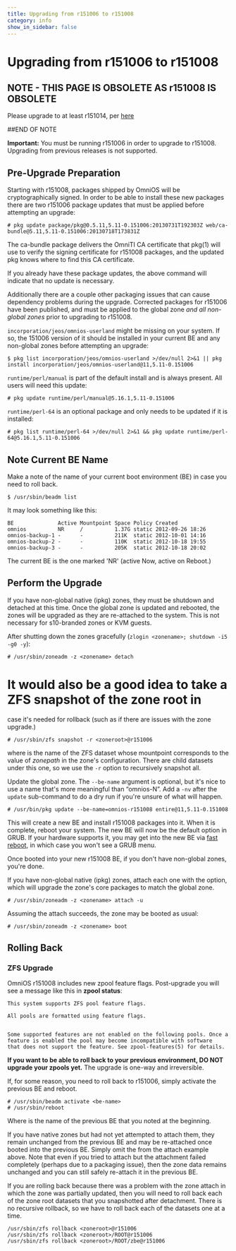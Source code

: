 ```yaml
---
title: Upgrading from r151006 to r151008
category: info
show_in_sidebar: false
---
```


# Upgrading from r151006 to r151008

## NOTE - THIS PAGE IS OBSOLETE AS r151008 IS OBSOLETE

Please upgrade to at least r151014, per [here](/legacy/upgrade_to_r151014)

##END OF NOTE

**Important:** You must be running r151006 in order to upgrade to
r151008. Upgrading from previous releases is not supported.

Pre-Upgrade Preparation
-----------------------

Starting with r151008, packages shipped by OmniOS will be
cryptographically signed. In order to be able to install these new
packages there are two r151006 package updates that must be applied
before attempting an upgrade:

```
# pkg update package/pkg@0.5.11,5.11-0.151006:20130731T192303Z web/ca-bundle@5.11,5.11-0.151006:20130718T173831Z
```

The ca-bundle package delivers the OmniTI CA certificate that pkg(1)
will use to verify the signing certificate for r151008 packages, and the
updated pkg knows where to find this CA certificate.

If you already have these package updates, the above command will
indicate that no update is necessary.

Additionally there are a couple other packaging issues that can cause
dependency problems during the upgrade. Corrected packages for r151006
have been published, and must be applied to the global zone *and all
non-global zones* prior to upgrading to r151008.

`incorporation/jeos/omnios-userland` might be missing on your system.
If so, the 151006 version of it should be installed in your current BE
and any non-global zones before attempting an upgrade:

```
$ pkg list incorporation/jeos/omnios-userland >/dev/null 2>&1 || pkg install incorporation/jeos/omnios-userland@11,5.11-0.151006
```

`runtime/perl/manual` is part of the default install and is always present. All users will
need this update:

```
# pkg update runtime/perl/manual@5.16.1,5.11-0.151006
```

`runtime/perl-64` is an optional package and only needs to be updated if it is installed:

```
# pkg list runtime/perl-64 >/dev/null 2>&1 && pkg update runtime/perl-64@5.16.1,5.11-0.151006
```

Note Current BE Name
--------------------

Make a note of the name of your current boot environment (BE) in case
you need to roll back.

```
$ /usr/sbin/beadm list
```

It may look something like this:

```
BE              Active Mountpoint Space Policy Created
omnios          NR     /          1.37G static 2012-09-26 18:26
omnios-backup-1 -      -          211K  static 2012-10-01 14:16
omnios-backup-2 -      -          110K  static 2012-10-18 19:55
omnios-backup-3 -      -          205K  static 2012-10-18 20:02
```

The current BE is the one marked 'NR' (active Now, active on Reboot.)

Perform the Upgrade
-------------------

If you have non-global native (ipkg) zones, they must be shutdown and
detached at this time. Once the global zone is updated and rebooted, the
zones will be upgraded as they are re-attached to the system. This is
not necessary for s10-branded zones or KVM guests.

After shutting down the zones gracefully (`zlogin <zonename>; shutdown -i5 -g0 -y`):
  
```
# /usr/sbin/zoneadm -z <zonename> detach
```

# It would also be a good idea to take a ZFS snapshot of the zone root in
case it's needed for rollback (such as if there are issues with the zone
upgrade.) 

```
# /usr/sbin/zfs snapshot -r <zoneroot>@r151006
```

where <zoneroot> is the name of the ZFS dataset whose
mountpoint corresponds to the value of *zonepath* in the zone's
configuration. There are child datasets under this one, so we use the `-r`
option to recursively snapshot all.

Update the global zone. The `--be-name` argument is optional, but it's nice to use a
name that's more meaningful than “omnios-N”. Add a `-nv` after the
`update` sub-command to do a dry run if you're unsure of what will
happen.

```
# /usr/bin/pkg update --be-name=omnios-r151008 entire@11,5.11-0.151008
```

This will create a new BE and install r151008 packages into it. When it
is complete, reboot your system. The new BE will now be the default
option in GRUB. If your hardware supports it, you may get into the new
BE via [fast reboot](http://illumos.org/man/1M/reboot), in which case
you won't see a GRUB menu.

Once booted into your new r151008 BE, if you don't have non-global
zones, you're done.

If you have non-global native (ipkg) zones, attach each one with the
option, which will upgrade the zone's core packages to match the global
zone.

```
# /usr/sbin/zoneadm -z <zonename> attach -u
```

Assuming the attach succeeds, the zone may be booted as usual:

```
# /usr/sbin/zoneadm -z <zonename> boot
```

Rolling Back
------------

### ZFS Upgrade

OmniOS r151008 includes new zpool feature flags. Post-upgrade you will
see a message like this in **zpool status**:

```
This system supports ZFS pool feature flags.

All pools are formatted using feature flags.


Some supported features are not enabled on the following pools. Once a
feature is enabled the pool may become incompatible with software
that does not support the feature. See zpool-features(5) for details.
```

**If you want to be able to roll back to your previous environment, DO
NOT upgrade your zpools yet.** The upgrade is one-way and irreversible.

If, for some reason, you need to roll back to r151006, simply activate
the previous BE and reboot. 

```
# /usr/sbin/beadm activate <be-name>
# /usr/sbin/reboot
```

Where <be-name> is the name of the previous BE that you noted at the beginning.

If you have native zones but had not yet attempted to attach them, they
remain unchanged from the previous BE and may be re-attached once booted
into the previous BE. Simply omit the from the attach example above.
Note that even if you tried to attach but the attachment failed
completely (perhaps due to a packaging issue), then the zone data
remains unchanged and you can still safely re-attach it in the previous
BE.

If you are rolling back because there was a problem with the zone attach
in which the zone was partially updated, then you will need to roll back
each of the zone root datasets that you snapshotted after detachment.
There is no recursive rollback, so we have to roll back each of the
datasets one at a time.

```
/usr/sbin/zfs rollback <zoneroot>@r151006
/usr/sbin/zfs rollback <zoneroot>/ROOT@r151006
/usr/sbin/zfs rollback <zoneroot>/ROOT/zbe@r151006
```
